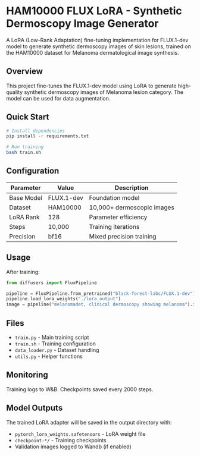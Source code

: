 # HAM10000 FLUX LoRA - Synthetic Dermoscopy Image Generator

A LoRA (Low-Rank Adaptation) fine-tuning implementation for FLUX.1-dev model to generate synthetic dermoscopy images of skin lesions, trained on the HAM10000 dataset for Melanoma dermatological image synthesis.

## Overview

This project fine-tunes the FLUX.1-dev model using LoRA to generate high-quality synthetic dermoscopy images of Melanoma lesion category. The model can be used for data augmentation.


## Quick Start

```bash
# Install dependencies
pip install -r requirements.txt

# Run training
bash train.sh
```

## Configuration

| Parameter | Value | Description |
|-----------|-------|-------------|
| Base Model | FLUX.1-dev | Foundation model |
| Dataset | HAM10000 | 10,000+ dermoscopic images |
| LoRA Rank | 128 | Parameter efficiency |
| Steps | 10,000 | Training iterations |
| Precision | bf16 | Mixed precision training |

## Usage

After training:
```python
from diffusers import FluxPipeline

pipeline = FluxPipeline.from_pretrained("black-forest-labs/FLUX.1-dev")
pipeline.load_lora_weights("./lora_output")
image = pipeline("melanomadet, clinical dermoscopy showing melanoma").images[0]
```

## Files
- `train.py` - Main training script
- `train.sh` - Training configuration
- `data_loader.py` - Dataset handling
- `utils.py` - Helper functions

## Monitoring
Training logs to W&B. Checkpoints saved every 2000 steps.

## Model Outputs

The trained LoRA adapter will be saved in the output directory with:
- `pytorch_lora_weights.safetensors` - LoRA weight file
- `checkpoint-*/` - Training checkpoints
- Validation images logged to Wandb (if enabled)

